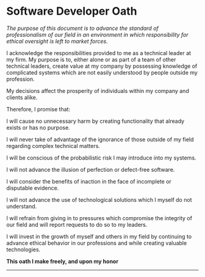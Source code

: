 Software Developer Oath
===

*The purpose of this document is to advance the standard of professionalism of our field in an environment in which responsibility for ethical oversight is left to market forces.*


I acknowledge the responsibilities provided to me as a technical leader at my firm.  My purpose is to, either alone or as part of a team of other technical leaders, create value at my company by possessing knowledge of complicated systems which are not easily understood by people outside my profession.



My decisions affect the prosperity of individuals within my company and clients alike.


Therefore, I promise that:

I will cause no unnecessary harm by creating functionality that already exists or has no purpose.

I will never take of advantage of the ignorance of those outside of my field regarding complex technical matters.

I will be conscious of the probabilistic risk I may introduce into my systems.

I will not advance the illusion of perfection or defect-free software.

I will consider the benefits of inaction in the face of incomplete or disputable evidence.

I will not advance the use of technological solutions which I myself do not understand.

I will refrain from giving in to pressures which compromise the integrity of our field and will report requests to do so to my leaders.

I will invest in the growth of myself and others in my field by continuing to advance ethical behavior in our professions and while creating valuable technologies.

**This oath I make freely, and upon my honor**

________________________
